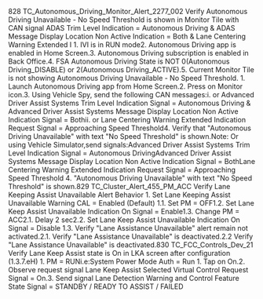 828 TC_Autonomous_Driving_Monitor_Alert_2277_002 Verify Autonomous Driving Unavailable - No Speed Threshold is shown in Monitor Tile with CAN signal ADAS Trim Level Indication = Autonomous Driving & ADAS Message Display Location Non Active Indication = Both & Lane Centering Warning Extended I 1. IVI is in RUN mode2. Autonomous Driving app is enabled in Home Screen.3. Autonomous Driving subscription is enabled in Back Office.4. FSA Autonomous Driving State is NOT 0(Autonomous Driving_DISABLE) or 2(Autonomous Driving_ACTIVE).5. Current Monitor Tile is not showing Autonomous Driving Unavailable - No Speed Threshold. 1. Launch Autonomous Driving app from Home Screen.2. Press on Monitor icon.3. Using Vehicle Spy, send the following CAN messages:i. or Advanced Driver Assist Systems Trim Level Indication Signal = Autonomous Driving & Advanced Driver Assist Systems Message Display Location Non Active Indication Signal = Bothii. or Lane Centering Warning Extended Indication Request Signal = Approaching Speed Threshold4. Verify that "Autonomous Driving Unavailable" with text "No Speed Threshold" is shown.Note: Or using Vehicle Simulator,send signals:Advanced Driver Assist Systems Trim Level Indication Signal = Autonomous DrivingAdvanced Driver Assist Systems Message Display Location Non Active Indication Signal = BothLane Centering Warning Extended Indication Request Signal = Approaching Speed Threshold 4. "Autonomous Driving Unavailable" with text "No Speed Threshold" is shown.829 TC_Cluster_Alert_455_PM_ACC Verify Lane Keeping Assist Unavailable Alert Behavior 1. Set Lane Keeping Assist Unavailable Warning CAL = Enabled (Default) 1.1. Set PM = OFF1.2. Set Lane Keep Assist Unavailable Indication On Signal = Enable1.3. Change PM = ACC2.1. Delay 2 sec2.2. Set Lane Keep Assist Unavailable Indication On Signal = Disable 1.3. Verify "Lane Assistance Unavailable" alert remain not activated.2.1. Verify "Lane Assistance Unavailable" is deactivated.2.2 Verify "Lane Assistance Unavailable" is deactivated.830 TC_FCC_Controls_Dev_21 Verify Lane Keep Assist state is On in LKA screen after configuration (1.3.7.eH) 1. PM = RUNi.e:System Power Mode Auth = Run 1. Tap on On.2. Observe request signal Lane Keep Assist Selected Virtual Control Request Signal = On.3. Send signal Lane Detection Warning and Control Feature State Signal = STANDBY / READY TO ASSIST / FAILED